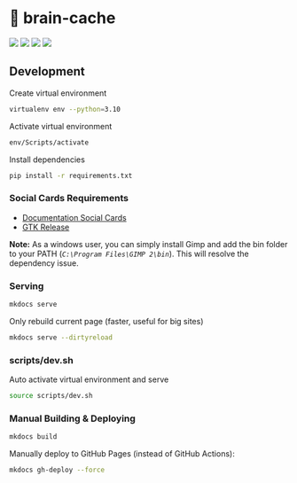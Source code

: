 # :rocket: brain-cache

![](https://img.shields.io/github/actions/workflow/status/JohnTrunix/brain-cache/ci.yml)
![](https://img.shields.io/github/last-commit/JohnTrunix/brain-cache)
![](https://img.shields.io/badge/mkdocs--material-v9.1.6-blue)
![](https://img.shields.io/github/repo-size/JohnTrunix/brain-cache)

## Development

Create virtual environment

```bash
virtualenv env --python=3.10
```

Activate virtual environment

```bash
env/Scripts/activate
```

Install dependencies

```bash
pip install -r requirements.txt
```

### Social Cards Requirements

-   [Documentation Social Cards](https://squidfunk.github.io/mkdocs-material/setup/setting-up-social-cards/)
-   [GTK Release](https://github.com/tschoonj/GTK-for-Windows-Runtime-Environment-Installer/releases)

**Note:** As a windows user, you can simply install Gimp and add the bin folder to your PATH (_`C:\Program Files\GIMP 2\bin`_). This will resolve the dependency issue.

### Serving

```bash
mkdocs serve
```

Only rebuild current page (faster, useful for big sites)

```bash
mkdocs serve --dirtyreload
```

### scripts/dev.sh

Auto activate virtual environment and serve

```bash
source scripts/dev.sh
```

### Manual Building & Deploying

```bash
mkdocs build
```

Manually deploy to GitHub Pages (instead of GitHub Actions):

```bash
mkdocs gh-deploy --force
```
